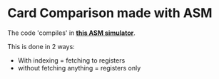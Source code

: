 # Card Comparison made with ASM

The code 'compiles' in __[this ASM simulator](http://www.peterhigginson.co.uk/AQA/)__.

This is done in 2 ways:
- With indexing = fetching to registers
- without fetching anything = registers only
